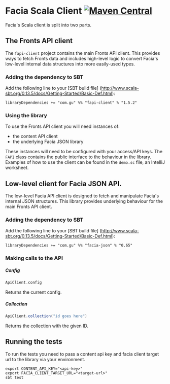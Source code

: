 Facia Scala Client [![Maven Central](https://maven-badges.herokuapp.com/maven-central/com.gu/fapi-client_2.11/badge.svg)](https://maven-badges.herokuapp.com/maven-central/com.gu/fapi-client_2.11)
==================

Facia's Scala client is split into two parts.

## The Fronts API client

The `fapi-client` project contains the main Fronts API client. This provides ways to fetch Fronts
data and includes high-level logic to convert Facia's low-level internal data structures into more
easily-used types.

### Adding the dependency to SBT

Add the following line to your [SBT build file] (http://www.scala-sbt.org/0.13.5/docs/Getting-Started/Basic-Def.html):

    libraryDependencies += "com.gu" %% "fapi-client" % "1.5.2"

### Using the library

To use the Fronts API client you will need instances of:

* the content API client
* the underlying Facia JSON library

These instances will need to be configured with your access/API keys. The `FAPI` class contains
the public interface to the behaviour in the library. Examples of how to use the client can be
found in the `demo.sc` file, an IntelliJ worksheet.

## Low-level client for Facia JSON API.

The low-level Facia API client is designed to fetch and manipulate Facia's internal JSON structures.
This library provides underlying behaviour for the main Fronts API client.

### Adding the dependency to SBT

Add the following line to your [SBT build file] (http://www.scala-sbt.org/0.13.5/docs/Getting-Started/Basic-Def.html):

    libraryDependencies += "com.gu" %% "facia-json" % "0.65"

### Making calls to the API

##### Config

```scala
ApiClient.config
```

Returns the current config.

##### Collection

```scala
ApiClient.collection("id goes here")
```

Returns the collection with the given ID.

## Running the tests

To run the tests you need to pass a content api key and facia client target url to the library via your environment.

    export CONTENT_API_KEY="<api-key>"
    export FACIA_CLIENT_TARGET_URL="<target-url>"
    sbt test
